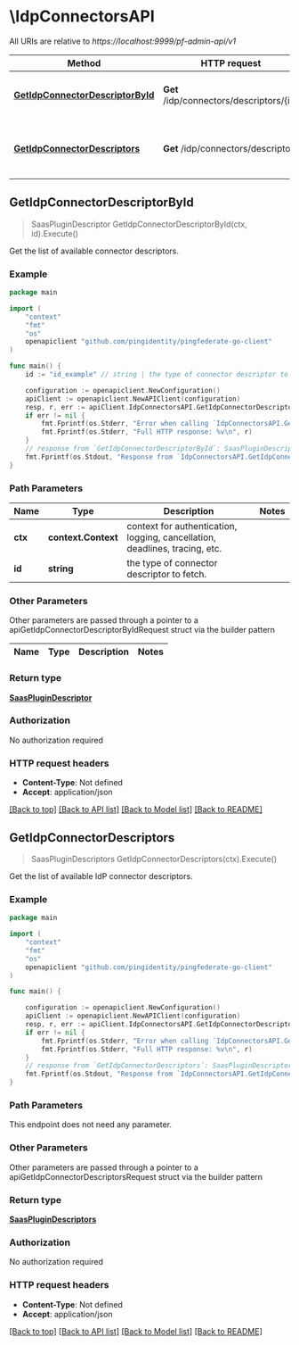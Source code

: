 # \IdpConnectorsAPI

All URIs are relative to *https://localhost:9999/pf-admin-api/v1*

Method | HTTP request | Description
------------- | ------------- | -------------
[**GetIdpConnectorDescriptorById**](IdpConnectorsAPI.md#GetIdpConnectorDescriptorById) | **Get** /idp/connectors/descriptors/{id} | Get the list of available connector descriptors.
[**GetIdpConnectorDescriptors**](IdpConnectorsAPI.md#GetIdpConnectorDescriptors) | **Get** /idp/connectors/descriptors | Get the list of available IdP connector descriptors.



## GetIdpConnectorDescriptorById

> SaasPluginDescriptor GetIdpConnectorDescriptorById(ctx, id).Execute()

Get the list of available connector descriptors.

### Example

```go
package main

import (
    "context"
    "fmt"
    "os"
    openapiclient "github.com/pingidentity/pingfederate-go-client"
)

func main() {
    id := "id_example" // string | the type of connector descriptor to fetch.

    configuration := openapiclient.NewConfiguration()
    apiClient := openapiclient.NewAPIClient(configuration)
    resp, r, err := apiClient.IdpConnectorsAPI.GetIdpConnectorDescriptorById(context.Background(), id).Execute()
    if err != nil {
        fmt.Fprintf(os.Stderr, "Error when calling `IdpConnectorsAPI.GetIdpConnectorDescriptorById``: %v\n", err)
        fmt.Fprintf(os.Stderr, "Full HTTP response: %v\n", r)
    }
    // response from `GetIdpConnectorDescriptorById`: SaasPluginDescriptor
    fmt.Fprintf(os.Stdout, "Response from `IdpConnectorsAPI.GetIdpConnectorDescriptorById`: %v\n", resp)
}
```

### Path Parameters


Name | Type | Description  | Notes
------------- | ------------- | ------------- | -------------
**ctx** | **context.Context** | context for authentication, logging, cancellation, deadlines, tracing, etc.
**id** | **string** | the type of connector descriptor to fetch. | 

### Other Parameters

Other parameters are passed through a pointer to a apiGetIdpConnectorDescriptorByIdRequest struct via the builder pattern


Name | Type | Description  | Notes
------------- | ------------- | ------------- | -------------


### Return type

[**SaasPluginDescriptor**](SaasPluginDescriptor.md)

### Authorization

No authorization required

### HTTP request headers

- **Content-Type**: Not defined
- **Accept**: application/json

[[Back to top]](#) [[Back to API list]](../README.md#documentation-for-api-endpoints)
[[Back to Model list]](../README.md#documentation-for-models)
[[Back to README]](../README.md)


## GetIdpConnectorDescriptors

> SaasPluginDescriptors GetIdpConnectorDescriptors(ctx).Execute()

Get the list of available IdP connector descriptors.

### Example

```go
package main

import (
    "context"
    "fmt"
    "os"
    openapiclient "github.com/pingidentity/pingfederate-go-client"
)

func main() {

    configuration := openapiclient.NewConfiguration()
    apiClient := openapiclient.NewAPIClient(configuration)
    resp, r, err := apiClient.IdpConnectorsAPI.GetIdpConnectorDescriptors(context.Background()).Execute()
    if err != nil {
        fmt.Fprintf(os.Stderr, "Error when calling `IdpConnectorsAPI.GetIdpConnectorDescriptors``: %v\n", err)
        fmt.Fprintf(os.Stderr, "Full HTTP response: %v\n", r)
    }
    // response from `GetIdpConnectorDescriptors`: SaasPluginDescriptors
    fmt.Fprintf(os.Stdout, "Response from `IdpConnectorsAPI.GetIdpConnectorDescriptors`: %v\n", resp)
}
```

### Path Parameters

This endpoint does not need any parameter.

### Other Parameters

Other parameters are passed through a pointer to a apiGetIdpConnectorDescriptorsRequest struct via the builder pattern


### Return type

[**SaasPluginDescriptors**](SaasPluginDescriptors.md)

### Authorization

No authorization required

### HTTP request headers

- **Content-Type**: Not defined
- **Accept**: application/json

[[Back to top]](#) [[Back to API list]](../README.md#documentation-for-api-endpoints)
[[Back to Model list]](../README.md#documentation-for-models)
[[Back to README]](../README.md)


